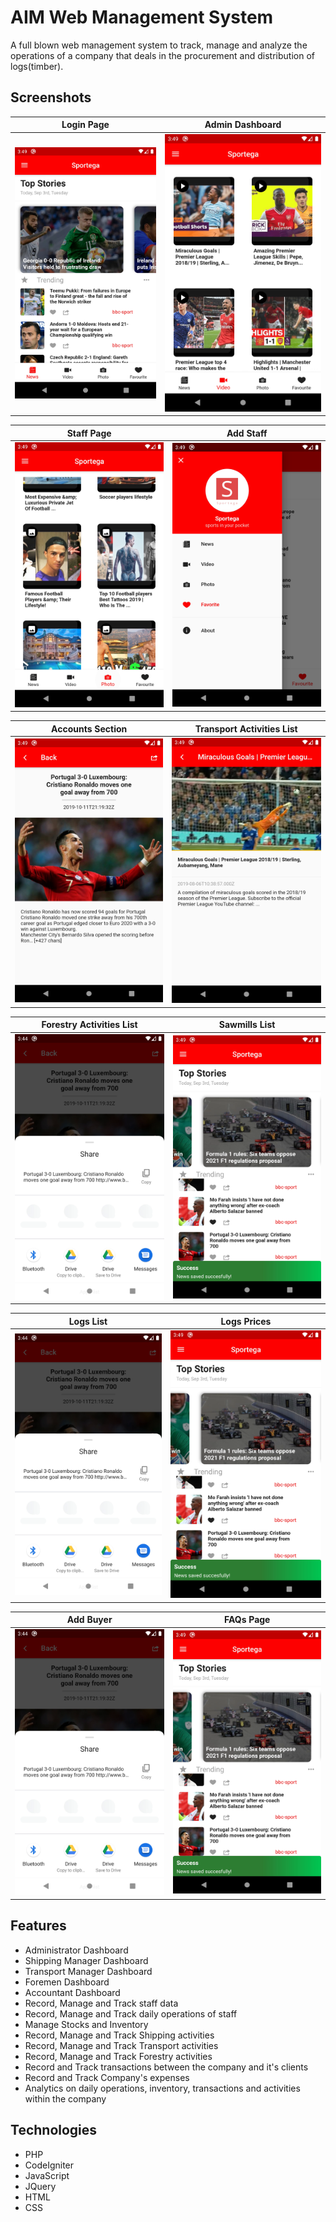 # AIM Web Management System
A full blown web management system to track, manage and analyze the operations of a company that deals in the procurement and distribution of logs(timber).
 
## Screenshots
Login Page            |  Admin Dashboard
:-------------------------:|:-------------------------:
![News Tab](https://github.com/codingoliver/sportega/blob/master/screenshots/news_tab.png) | ![Video Tab](https://github.com/codingoliver/sportega/blob/master/screenshots/video_tab.png) 

Staff Page            |  Add Staff
:-------------------------:|:-------------------------:
![News Tab](https://github.com/codingoliver/sportega/blob/master/screenshots/photo_tab.png) | ![Navigation Drawer](https://github.com/codingoliver/sportega/blob/master/screenshots/nav_drawer.png) 

Accounts Section            |  Transport Activities List
:-------------------------:|:-------------------------:
![NewsItem Detail Page](https://github.com/codingoliver/sportega/blob/master/screenshots/news_detail.png) | ![Video Page](https://github.com/codingoliver/sportega/blob/master/screenshots/video_detail.png) 

Forestry Activities List           |  Sawmills List
:-------------------------:|:-------------------------:
![Share News](https://github.com/codingoliver/sportega/blob/master/screenshots/share_news.png) | ![Save Favorite News](https://github.com/codingoliver/sportega/blob/master/screenshots/save_news.png) 

Logs List             |  Logs Prices
:-------------------------:|:-------------------------:
![Share News](https://github.com/codingoliver/sportega/blob/master/screenshots/share_news.png) | ![Save Favorite News](https://github.com/codingoliver/sportega/blob/master/screenshots/save_news.png) 

Add Buyer            |  FAQs Page
:-------------------------:|:-------------------------:
![Share News](https://github.com/codingoliver/sportega/blob/master/screenshots/share_news.png) | ![Save Favorite News](https://github.com/codingoliver/sportega/blob/master/screenshots/save_news.png) 

## Features
* Administrator Dashboard
* Shipping Manager Dashboard
* Transport Manager Dashboard
* Foremen Dashboard
* Accountant Dashboard
* Record, Manage and Track staff data
* Record, Manage and Track daily operations of staff
* Manage Stocks and Inventory
* Record, Manage and Track Shipping activities
* Record, Manage and Track Transport activities
* Record, Manage and Track Forestry activities
* Record and Track transactions between the company and it's clients
* Record and Track Company's expenses
* Analytics on daily operations, inventory, transactions and activities within the company   

## Technologies
* PHP
* CodeIgniter
* JavaScript
* JQuery
* HTML
* CSS
